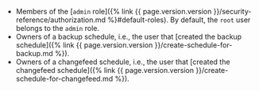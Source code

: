 - Members of the [`admin` role]({% link {{ page.version.version }}/security-reference/authorization.md %}#default-roles). By default, the `root` user belongs to the `admin` role.
- Owners of a backup schedule, i.e., the user that [created the backup schedule]({% link {{ page.version.version }}/create-schedule-for-backup.md %}).
- Owners of a changefeed schedule, i.e., the user that [created the changefeed schedule]({% link {{ page.version.version }}/create-schedule-for-changefeed.md %}).